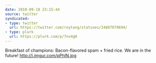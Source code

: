 ```yaml
---
date: 2010-09-18 23:15:44
source: twitter
syndicated:
- type: twitter
  url: https://twitter.com/roytang/statuses/24887079694/
- type: plurk
  url: https://plurk.com/p/7nv4g0
---
```


Breakfast of champions: Bacon-flavored spam + fried rice. We are in the future! http://i.imgur.com/pPhlN.jpg